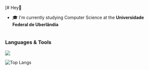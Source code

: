 [# Hey👋

- 🎓 I'm currently studying Computer Science at the **Universidade Federal de Uberlândia**


#

### Languages & Tools
<a href="https://skillicons.dev">
          <img src="https://skillicons.dev/icons?i=c,java,python,go,linux,postgres,git&theme=light")/>
</a>
</br>

![Top Langs](https://github-readme-stats.vercel.app/api/top-langs/?username=joaobaronii)

